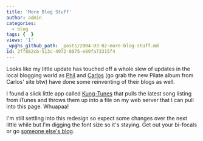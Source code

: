 ```yaml
---
title: 'More Blog Stuff'
author: admin
categories:
  - blog
tags: {  }
views: '1'
_wpghs_github_path: _posts/2004-03-02-more-blog-stuff.md
id: 2ff882cb-513c-4972-8075-e69fa73315f4
---
```

<p>Looks like my little update has touched off a whole slew of updates in the local blogging world as <a href="http://duke.usask.ca/~wasylow/blog/">Phil</a> and <a href="http://bloglos.kicks-ass.net/">Carlos</a> (go grab the new Pilate album from Carlos' site btw) have done some reinventing of their blogs as well.</p>
<p>I found a slick little app called <a href="http://www.kung-foo.tv/itti.php">Kung-Tunes</a> that pulls the latest song listing from iTunes and throws them up into a file on my web server that I can pull into this page.  Whuapaa!</p>
<p>I'm still settling into this redesign so expect some changes over the next little while but I'm digging the font size so it's staying.  Get out your bi-focals or go <a href="http://www.paulmartintimes.ca/personal-paul/blogs_e.asp">someone else's blog</a>.</p>
